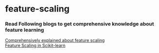 # feature-scaling
### Read Following blogs to get comprehensive knowledge about feature learning 

<a href="http://www.yashpatel.tech/online-tutorials/comprehensively-explained-about-feature-scaling/" target="_blank">Comprehensively explained about feature scaling</a>
<br>
<a href="http://www.yashpatel.tech/online-tutorials/feature-scaling-in-scikit-learn/" target="_blank">Feature Scaling in Scikit-learn</a>
